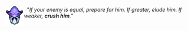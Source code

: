 <a href="https://gamepedia.cursecdn.com/dota2_gamepedia/2/2b/Vo_dark_seer_dkseer_rare_01.mp3"><img src="tmp_darkseer_icon.png" align="left" alt="<Image: Temporary Dark Seer Icon>" width="50" /></a>

&nbsp; "_If your enemy is equal, prepare for him. If greater, elude him. If weaker, **crush him**._"